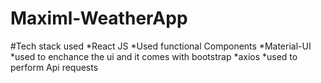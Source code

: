 # Maximl-WeatherApp

#Tech stack used
*React JS
  *Used functional Components
*Material-UI
  *used to enchance the ui and it comes with bootstrap
*axios
  *used to perform Api requests
